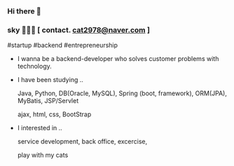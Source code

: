 ### Hi there 👋

### sky 👩🏻‍💻 [ contact. cat2978@naver.com ]



#startup  #backend   #entrepreneurship



- I wanna be a backend-developer who solves customer problems with technology.



- I have been studying ..
  
  
  Java, Python, DB(Oracle, MySQL), Spring (boot, framework), ORM(JPA), MyBatis, JSP/Servlet
  
 
  ajax, html, css, BootStrap

- I interested in ..
  
  
  service development, back office, excercise,
  
  
  
  play with my cats


<!--
**Jeong-sky-1003/Jeong-sky-1003** is a ✨ _special_ ✨ repository because its `README.md` (this file) appears on your GitHub profile.

